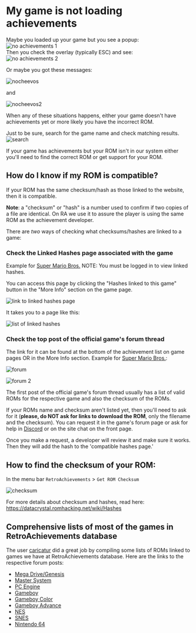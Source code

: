 # My game is not loading achievements

Maybe you loaded up your game but you see a popup:  
![no achievements 1](/images/game-is-not-loading-achievements/docsnotloading1.jpg)  
Then you check the overlay (typically ESC) and see:  
![no achievements 2](/images/game-is-not-loading-achievements/docsnotloading2.png)

Or maybe you got these messages:

![nocheevos](/images/game-is-not-loading-achievements/docsnotloading3.png)

and

![nocheevos2](/images/game-is-not-loading-achievements/docsnotloading4.png)

When any of these situations happens, either your game doesn't have achievements yet or more likely you have the incorrect ROM.

Just to be sure, search for the game name and check matching results.  
![search](/images/game-is-not-loading-achievements/old-search-bar.png)

If your game has achievements but your ROM isn't in our system either you'll need to find the correct ROM or get support for your ROM.

## How do I know if my ROM is compatible?

If your ROM has the same checksum/hash as those linked to the website, then it is compatible.

**Note**: a "checksum" or "hash" is a number used to confirm if two copies of a file are identical. On RA we use it to assure the player is using the same ROM as the achievement developer.

There are *two* ways of checking what checksums/hashes are linked to a game:

### Check the Linked Hashes page associated with the game

Example for [Super Mario Bros.](https://retroachievements.org/linkedhashes.php?g=1446)
NOTE: You must be logged in to view linked hashes.

You can access this page by clicking the "Hashes linked to this game" button in the "More Info" section on the game page.

![link to linked hashes page](/images/game-is-not-loading-achievements/old-link-to-hash-page.png)

It takes you to a page like this:

![list of linked hashes](/images/game-is-not-loading-achievements/old-hash-list.png)



### Check the top post of the official game's forum thread

The link for it can be found at the bottom of the achievement list on game pages OR in the More Info section. Example for [Super Mario Bros.](https://retroachievements.org/viewtopic.php?t=282&c=2233):

![forum](/images/game-is-not-loading-achievements/view-forum.png)

![forum 2](/images/game-is-not-loading-achievements/view-forum-2.png)

The first post of the official game's forum thread usually has a list of valid ROMs for the respective game and also the checksum of the ROMs. 

If your ROMs name and checksum aren't listed yet, then you'll need to ask for it (**please, do NOT ask for links to download the ROM**, only the filename and the checksum). You can request it in the game's forum page or ask for help in [Discord](https://discord.gg/dq2E4hE) or on the site chat on the front page.

Once you make a request, a developer will review it and make sure it works. Then they will add the hash to the 'compatible hashes page.' 

## How to find the checksum of your ROM:

In the menu bar `RetroAchievements` > `Get ROM Checksum`

![checksum](/images/game-is-not-loading-achievements/get-checksum.png)

For more details about checksum and hashes, read here: https://datacrystal.romhacking.net/wiki/Hashes

## Comprehensive lists of most of the games in RetroAchievements database

The user [caricatur](https://retroachievements.org/User/caricatur) did a great job by compiling some lists of ROMs linked to games we have at RetroAchievements database. Here are the links to the respective forum posts:

- [Mega Drive/Genesis](https://retroachievements.org/viewtopic.php?t=6413)
- [Master System](https://retroachievements.org/viewtopic.php?t=6436)
- [PC Engine](https://retroachievements.org/viewtopic.php?t=6409)
- [Gameboy](https://retroachievements.org/viewtopic.php?t=6422)
- [Gameboy Color](https://retroachievements.org/viewtopic.php?t=6424)
- [Gameboy Advance](https://retroachievements.org/viewtopic.php?t=6435)
- [NES](https://retroachievements.org/viewtopic.php?t=6606)
- [SNES](https://retroachievements.org/viewtopic.php?t=6442)
- [Nintendo 64](https://retroachievements.org/viewtopic.php?t=6416)